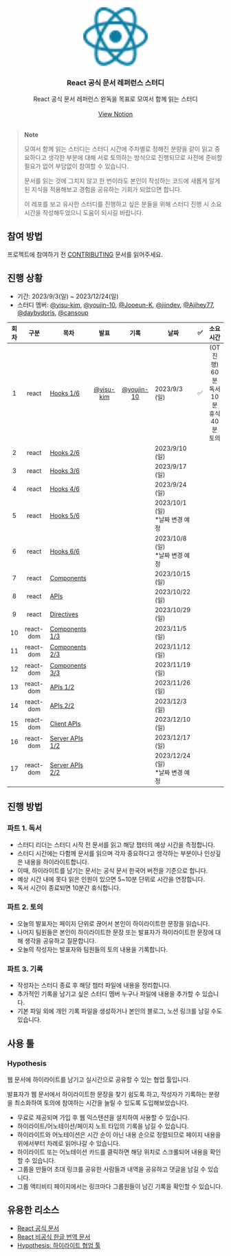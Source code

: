 <br />
<p align="center">
  
  <img src="images/logo.svg" alt="React 로고 아이콘" width=150 />

  <h3 align="center">React 공식 문서 레퍼런스 스터디</h3>
  
  <p align="center">
    React 공식 문서 레퍼런스 완독을 목표로 모여서 함께 읽는 스터디
    <br />
    <br />
    <a href="https://yisu-kim.notion.site/React-Docs-Reference-84d60e5d7858419e87bc3a5710aab947?pvs=4">View Notion</a>
    <br />
    <br />
  </p>
</p>

> **Note**
>
> 모여서 함께 읽는 스터디는 스터디 시간에 주차별로 정해진 분량을 같이 읽고 중요하다고 생각한 부분에 대해 서로 토의하는 방식으로 진행되므로 사전에 준비할 필요가 없어 부담없이 참여할 수 있습니다.
>
> 문서를 읽는 것에 그치지 않고 한 번이라도 본인이 작성하는 코드에 새롭게 알게 된 지식을 적용해보고 경험을 공유하는 기회가 되었으면 합니다.
>
> 이 레포를 보고 유사한 스터디를 진행하고 싶은 분들을 위해 스터디 진행 시 소요 시간을 작성해두었으니 도움이 되시길 바랍니다.

## 참여 방법

프로젝트에 참여하기 전 [CONTRIBUTING](CONTRIBUTING.md) 문서를 읽어주세요.

## 진행 상황

- 기간: 2023/9/3(일) ~ 2023/12/24(일)
- 스터디 멤버: [@yisu-kim](https://github.com/yisu-kim), [@youjin-10](https://github.com/youjin-10), [@Jooeun-K](https://github.com/Jooeun-K), [@jiindev](https://github.com/jiindev), [@Ajihey77](https://github.com/Ajihey77), [@daybydoris](https://github.com/daybydoris), [@cansoup](https://github.com/cansoup)

| 회차 |   구분    | 목차                                               |                   발표                   |                    기록                    | 날짜                                 | ✅  |                        소요 시간                         |
| :--: | :-------: | -------------------------------------------------- | :--------------------------------------: | :----------------------------------------: | ------------------------------------ | :-: | :------------------------------------------------------: |
|  1   |   react   | [Hooks 1/6](react/hooks/README.md)                 | [@yisu-kim](https://github.com/yisu-kim) | [@youjin-10](https://github.com/youjin-10) | 2023/9/3 (일)                        | ✅  | (OT 진행)<br/>60분 독서<br/>10분 휴식<br/>40분 토의<br/> |
|  2   |   react   | [Hooks 2/6](react/hooks/README.md)                 |                                          |                                            | 2023/9/10 (일)                       |     |                                                          |
|  3   |   react   | [Hooks 3/6](react/hooks/README.md)                 |                                          |                                            | 2023/9/17 (일)                       |     |                                                          |
|  4   |   react   | [Hooks 4/6](react/hooks/README.md)                 |                                          |                                            | 2023/9/24 (일)                       |     |                                                          |
|  5   |   react   | [Hooks 5/6](react/hooks/README.md)                 |                                          |                                            | 2023/10/1 (일)<br/>\*날짜 변경 예정  |     |                                                          |
|  6   |   react   | [Hooks 6/6](react/hooks/README.md)                 |                                          |                                            | 2023/10/8 (일)<br/>\*날짜 변경 예정  |     |                                                          |
|  7   |   react   | [Components](react/components/README.md)           |                                          |                                            | 2023/10/15 (일)                      |     |                                                          |
|  8   |   react   | [APIs](react/apis/README.md)                       |                                          |                                            | 2023/10/22 (일)                      |     |                                                          |
|  9   |   react   | [Directives](react/directives/README.md)           |                                          |                                            | 2023/10/29 (일)                      |     |                                                          |
|  10  | react-dom | [Components 1/3](react-dom/components/README.md)   |                                          |                                            | 2023/11/5 (일)                       |     |                                                          |
|  11  | react-dom | [Components 2/3](react-dom/components/README.md)   |                                          |                                            | 2023/11/12 (일)                      |     |                                                          |
|  12  | react-dom | [Components 3/3](react-dom/components/README.md)   |                                          |                                            | 2023/11/19 (일)                      |     |                                                          |
|  13  | react-dom | [APIs 1/2](react-dom/apis/README.md)               |                                          |                                            | 2023/11/26 (일)                      |     |                                                          |
|  14  | react-dom | [APIs 2/2](react-dom/apis/README.md)               |                                          |                                            | 2023/12/3 (일)                       |     |                                                          |
|  15  | react-dom | [Client APIs](react-dom/client-apis/README.md)     |                                          |                                            | 2023/12/10 (일)                      |     |                                                          |
|  16  | react-dom | [Server APIs 1/2](react-dom/server-apis/README.md) |                                          |                                            | 2023/12/17 (일)                      |     |                                                          |
|  17  | react-dom | [Server APIs 2/2](react-dom/server-apis/README.md) |                                          |                                            | 2023/12/24 (일)<br/>\*날짜 변경 예정 |     |                                                          |

## 진행 방법

### 파트 1. 독서

- 스터디 리더는 스터디 시작 전 문서를 읽고 해당 챕터의 예상 시간을 측정합니다.
- 스터디 시간에는 다함께 문서를 읽으며 각자 중요하다고 생각하는 부분이나 인상깊은 내용을 하이라이트합니다.
- 이때, 하이라이트를 남기는 문서는 공식 문서 한국어 버전을 기준으로 합니다.
- 예상 시간 내에 못다 읽은 인원이 있으면 5~10분 단위로 시간을 연장합니다.
- 독서 시간이 종료되면 10분간 휴식합니다.

### 파트 2. 토의

- 오늘의 발표자는 페이지 단위로 끊어서 본인이 하이라이트한 문장을 읽습니다.
- 나머지 팀원들은 본인이 하이라이트한 문장 또는 발표자가 하이라이트한 문장에 대해 생각을 공유하고 질문합니다.
- 오늘의 작성자는 발표자와 팀원들의 토의 내용을 기록합니다.

### 파트 3. 기록

- 작성자는 스터디 종료 후 해당 챕터 파일에 내용을 정리합니다.
- 추가적인 기록을 남기고 싶은 스터디 멤버 누구나 파일에 내용을 추가할 수 있습니다.
- 기본 파일 외에 개인 기록 파일을 생성하거나 본인의 블로그, 노션 링크를 남길 수도 있습니다.

## 사용 툴

### Hypothesis

웹 문서에 하이라이트를 남기고 실시간으로 공유할 수 있는 협업 툴입니다.

발표자가 웹 문서에서 하이라이트한 문장을 찾기 쉽도록 하고, 작성자가 기록하는 분량을 최소화하여 토의에 참여하는 시간을 늘릴 수 있도록 도입해보았습니다.

- 무료로 제공되며 가입 후 웹 익스텐션을 설치하여 사용할 수 있습니다.
- 하이라이트/어노테이션/페이지 노트 타입의 기록을 남길 수 있습니다.
- 하이라이트와 어노테이션은 시간 순이 아닌 내용 순으로 정렬되므로 페이지 내용을 위에서부터 차례로 읽어나갈 수 있습니다.
- 하이라이트 또는 어노테이션 카드를 클릭하면 해당 위치로 스크롤되어 내용을 확인할 수 있습니다.
- 그룹을 만들어 초대 링크를 공유한 사람들과 내역을 공유하고 댓글을 남길 수 있습니다.
- 그룹 액티비티 페이지에서는 링크마다 그룹원들이 남긴 기록을 확인할 수 있습니다.

## 유용한 리소스

- [React 공식 문서](https://react.dev/)
- [React 비공식 한글 번역 문서](https://react-ko.vercel.app/)
- [Hypothesis: 하이라이트 협업 툴](https://web.hypothes.is/)
